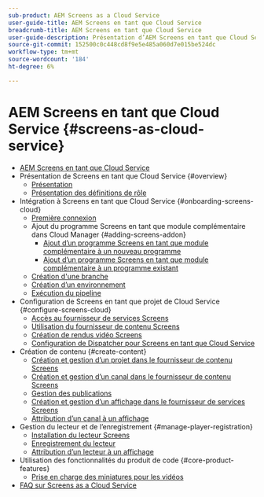 ```yaml
---
sub-product: AEM Screens as a Cloud Service
user-guide-title: AEM Screens en tant que Cloud Service
breadcrumb-title: AEM Screens en tant que Cloud Service
user-guide-description: Présentation d’AEM Screens en tant que Cloud Service.
source-git-commit: 152500c0c448cd8f9e5e485a060d7e015be524dc
workflow-type: tm+mt
source-wordcount: '184'
ht-degree: 6%

---
```



# AEM Screens en tant que Cloud Service {#screens-as-cloud-service}

+ [AEM Screens en tant que Cloud Service](/help/screens-cloud/home.md)
+ Présentation de Screens en tant que Cloud Service {#overview}
   + [Présentation](/help/screens-cloud/introduction/introduction.md)
   + [Présentation des définitions de rôle](/help/screens-cloud/introduction/personas-screens-cloud.md)
+ Intégration à Screens en tant que Cloud Service {#onboarding-screens-cloud}
   + [Première connexion](/help/screens-cloud/onboarding-screens-cloud/first-time-login-screens-cloud.md)
   + Ajout du programme Screens en tant que module complémentaire dans Cloud Manager {#adding-screens-addon}
      + [Ajout d’un programme Screens en tant que module complémentaire à un nouveau programme](/help/screens-cloud/onboarding-screens-cloud/add-on-new-program-screens-cloud.md)
      + [Ajout d’un programme Screens en tant que module complémentaire à un programme existant](/help/screens-cloud/onboarding-screens-cloud/add-on-existing-program-screens-cloud.md)
   + [Création d&#39;une branche](/help/screens-cloud/onboarding-screens-cloud/creating-a-branch.md)
   + [Création d’un environnement](/help/screens-cloud/onboarding-screens-cloud/creating-an-environment.md)
   + [Exécution du pipeline](/help/screens-cloud/onboarding-screens-cloud/running-a-pipeline.md)
+ Configuration de Screens en tant que projet de Cloud Service {#configure-screens-cloud}
   + [Accès au fournisseur de services Screens](/help/screens-cloud/configuring/navigating-to-screens-services-provider.md)
   + [Utilisation du fournisseur de contenu Screens](/help/screens-cloud/configuring/using-screens-content-provider.md)
   + [Création de rendus vidéo Screens](/help/screens-cloud/configuring/creating-screens-video-renditions-cloud-service.md)
   + [Configuration de Dispatcher pour Screens en tant que Cloud Service](/help/screens-cloud/configuring/dispatcher-configurations-screens-cloud.md)
+ Création de contenu {#create-content}
   + [Création et gestion d’un projet dans le fournisseur de contenu Screens](/help/screens-cloud/creating-content/creating-projects-screens-cloud.md)
   + [Création et gestion d’un canal dans le fournisseur de contenu Screens](/help/screens-cloud/creating-content/creating-channels-screens-cloud.md)
   + [Gestion des publications](/help/screens-cloud/creating-content/manage-publish.md)
   + [Création et gestion d’un affichage dans le fournisseur de services Screens](/help/screens-cloud/creating-content/creating-displays-screens-cloud.md)
   + [Attribution d’un canal à un affichage](/help/screens-cloud/creating-content/assigning-channels-to-display.md)
+ Gestion du lecteur et de l’enregistrement {#manage-player-registration}
   + [Installation du lecteur Screens](/help/screens-cloud/managing-players-registration/installing-screens-cloud-player.md)
   + [Enregistrement du lecteur](/help/screens-cloud/managing-players-registration/registering-players-screens-cloud.md)
   + [Attribution d’un lecteur à un affichage](/help/screens-cloud/managing-players-registration/assigning-player-display.md)
+ Utilisation des fonctionnalités du produit de code {#core-product-features}
   + [Prise en charge des miniatures pour les vidéos](/help/screens-cloud/using-core-product-features/thumbnail-support-videos.md)
+ [FAQ sur Screens as a Cloud Service](/help/screens-cloud/screens-cloud-faqs.md)
